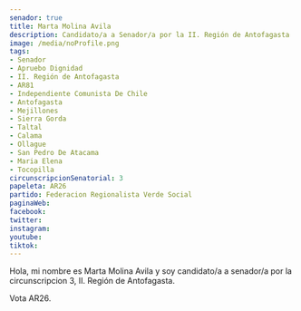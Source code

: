 ```yaml
---
senador: true
title: Marta Molina Avila
description: Candidato/a a Senador/a por la II. Región de Antofagasta
image: /media/noProfile.png
tags:
- Senador
- Apruebo Dignidad
- II. Región de Antofagasta
- AR81
- Independiente Comunista De Chile
- Antofagasta
- Mejillones
- Sierra Gorda
- Taltal
- Calama
- Ollague
- San Pedro De Atacama
- Maria Elena
- Tocopilla
circunscripcionSenatorial: 3
papeleta: AR26
partido: Federacion Regionalista Verde Social
paginaWeb:
facebook:
twitter:
instagram:
youtube:
tiktok:
---
```

Hola, mi nombre es Marta Molina Avila y soy candidato/a a senador/a por la circunscripcion 3, II. Región de Antofagasta.

Vota AR26.